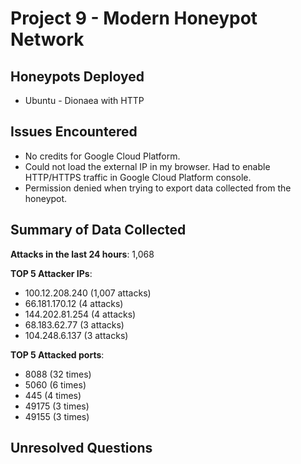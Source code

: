 # Project 9 - Modern Honeypot Network

## Honeypots Deployed

* Ubuntu - Dionaea with HTTP


## Issues Encountered

* No credits for Google Cloud Platform.
* Could not load the external IP in my browser. Had to enable HTTP/HTTPS traffic in Google Cloud Platform console.
* Permission denied when trying to export data collected from the honeypot.


## Summary of Data Collected

**Attacks in the last 24 hours**: 1,068

**TOP 5 Attacker IPs**:
* 100.12.208.240 (1,007 attacks)
* 66.181.170.12 (4 attacks)
* 144.202.81.254 (4 attacks)
* 68.183.62.77 (3 attacks)
* 104.248.6.137 (3 attacks)

**TOP 5 Attacked ports**:
* 8088 (32 times)
* 5060 (6 times)
* 445 (4 times)
* 49175 (3 times)
* 49155 (3 times)


## Unresolved Questions


